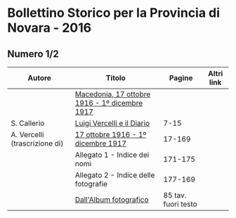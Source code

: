 # Bollettino Storico per la Provincia di Novara - 2016

## Numero 1/2

| Autore                        | Titolo                                                                                   | Pagine              | Altri link |
|-------------------------------|------------------------------------------------------------------------------------------|---------------------|------------|
|                               | [Macedonia, 17 ottobre 1916 - 1º dicembre 1917](http://www.ssno.it/BSPNo/bspn_2016.html) |                     |            |
| S. Callerio                   | [Luigi Vercelli e il Diario](http://www.ssno.it/BSPNo/bspn_2016.html#01)                 | 7-15                |            |
| A. Vercelli (trascrizione di) | [17 ottobre 1916 - 1º dicembre 1917](http://www.ssno.it/BSPNo/bspn_2016.html#02)         | 17-169              |            |
|                               | Allegato 1 - Indice dei nomi                                                             | 171-175             |            |
|                               | Allegato 2 - Indice delle fotografie                                                     | 177-169             |            |
|                               | [Dall'Album fotografico](http://www.ssno.it/BSPNo/bspn_2016.html#03)                     | 85 tav. fuori testo |            |
